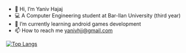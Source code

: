 - 👋 Hi, I’m Yaniv Hajaj
- 💻 A Computer Engineering student at Bar-Ilan University (third year)
- 📱 I’m currently learning android games development
- 📫 How to reach me yanivhjj@gmail.com

<!---
YanivHajaj/YanivHajaj is a ✨ special ✨ repository because its `README.md` (this file) appears on your GitHub profile.
You can click the Preview link to take a look at your changes.
--->

[![Top Langs](https://github-readme-stats.vercel.app/api/top-langs/?username=anuraghazra)]([https://github.com/anuraghazra/github-readme-stats](https://github.com/YanivHajaj/YanivHajaj/edit/main/README.md))



